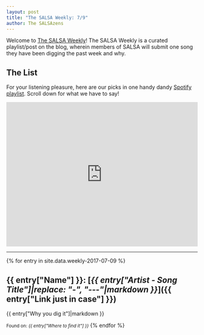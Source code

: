 ```yaml
---
layout: post
title: "The SALSA Weekly: 7/9"
author: The SALSAzens
---
```


Welcome to [The SALSA Weekly](/weekly)! The SALSA Weekly is a curated playlist/post on the blog, wherein members of SALSA will submit one song they have been digging the past week and why.

<style>
iframe { margin: 0 auto; display: block; width: 100%; }
</style>

## The List

For your listening pleasure, here are our picks in one handy dandy [Spotify playlist](https://open.spotify.com/user/lunostophiles/playlist/2NTy9A6CAbj9Cbe2hTtvwp). Scroll down for what we have to say!

<iframe src="https://open.spotify.com/embed/user/lunostophiles/playlist/2NTy9A6CAbj9Cbe2hTtvwp" width="300" height="380" frameborder="0" allowtransparency="true"></iframe>

-----

{% for entry in site.data.weekly-2017-07-09 %}
## {{ entry["Name"] }}: [*{{ entry["Artist - Song Title"]|replace: "-", "---"|markdown }}*]({{ entry["Link just in case"] }})

{{ entry["Why you dig it"]|markdown }}

<small>Found on: <em>{{ entry["Where to find it"] }}</em></small>
{% endfor %}
